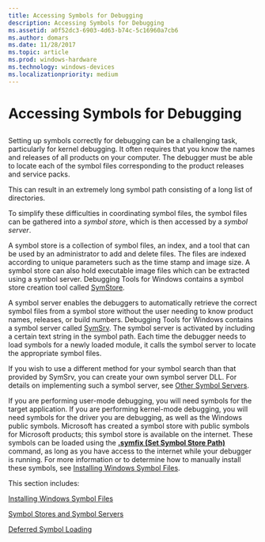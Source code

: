 ```yaml
---
title: Accessing Symbols for Debugging
description: Accessing Symbols for Debugging
ms.assetid: a0f52dc3-6903-4d63-b74c-5c16960a7cb6
ms.author: domars
ms.date: 11/28/2017
ms.topic: article
ms.prod: windows-hardware
ms.technology: windows-devices
ms.localizationpriority: medium
---
```


# Accessing Symbols for Debugging


## <span id="ddk_debugging_user_mode_processes_without_symbols_dbg"></span><span id="DDK_DEBUGGING_USER_MODE_PROCESSES_WITHOUT_SYMBOLS_DBG"></span>


Setting up symbols correctly for debugging can be a challenging task, particularly for kernel debugging. It often requires that you know the names and releases of all products on your computer. The debugger must be able to locate each of the symbol files corresponding to the product releases and service packs.

This can result in an extremely long symbol path consisting of a long list of directories.

To simplify these difficulties in coordinating symbol files, the symbol files can be gathered into a *symbol store*, which is then accessed by a *symbol server*.

A symbol store is a collection of symbol files, an index, and a tool that can be used by an administrator to add and delete files. The files are indexed according to unique parameters such as the time stamp and image size. A symbol store can also hold executable image files which can be extracted using a symbol server. Debugging Tools for Windows contains a symbol store creation tool called [SymStore](symstore.md).

A symbol server enables the debuggers to automatically retrieve the correct symbol files from a symbol store without the user needing to know product names, releases, or build numbers. Debugging Tools for Windows contains a symbol server called [SymSrv](symsrv.md). The symbol server is activated by including a certain text string in the symbol path. Each time the debugger needs to load symbols for a newly loaded module, it calls the symbol server to locate the appropriate symbol files.

If you wish to use a different method for your symbol search than that provided by SymSrv, you can create your own symbol server DLL. For details on implementing such a symbol server, see [Other Symbol Servers](other-symbol-servers.md).

If you are performing user-mode debugging, you will need symbols for the target application. If you are performing kernel-mode debugging, you will need symbols for the driver you are debugging, as well as the Windows public symbols. Microsoft has created a symbol store with public symbols for Microsoft products; this symbol store is available on the internet. These symbols can be loaded using the [**.symfix (Set Symbol Store Path)**](-symfix--set-symbol-store-path-.md) command, as long as you have access to the internet while your debugger is running. For more information or to determine how to manually install these symbols, see [Installing Windows Symbol Files](installing-windows-symbol-files.md).

This section includes:

[Installing Windows Symbol Files](installing-windows-symbol-files.md)

[Symbol Stores and Symbol Servers](symbol-stores-and-symbol-servers.md)

[Deferred Symbol Loading](deferred-symbol-loading.md)

 

 





